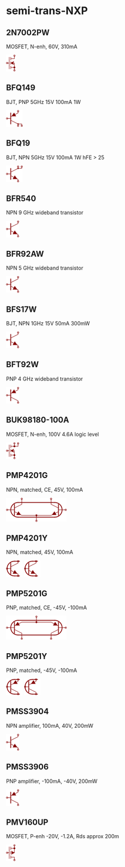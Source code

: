 # semi-trans-NXP

## 2N7002PW
MOSFET, N-enh, 60V, 310mA

![2N7002PW__1__1](/images/semi-trans-2N__2N7000__1__1.png?raw=true) 

## BFQ149
BJT, PNP 5GHz 15V 100mA 1W

![BFQ149__1__1](/images/_semi__PNP-2C__1__1.png?raw=true) 

## BFQ19
BJT, NPN 5GHz 15V 100mA 1W hFE > 25

![BFQ19__1__1](/images/_semi__NPN-2C__1__1.png?raw=true) 

## BFR540
NPN 9 GHz wideband transistor

![BFR540__1__1](/images/_semi__NPN__1__1.png?raw=true) 

## BFR92AW
NPN 5 GHz wideband transistor

![BFR92AW__1__1](/images/_semi__NPN__1__1.png?raw=true) 

## BFS17W
BJT, NPN 1GHz 15V 50mA 300mW

![BFS17W__1__1](/images/_semi__NPN__1__1.png?raw=true) 

## BFT92W
PNP 4 GHz wideband transistor

![BFT92W__1__1](/images/_semi__PNP__1__1.png?raw=true) 

## BUK98180-100A
MOSFET, N-enh, 100V 4.6A logic level

![BUK98180-100A__1__1](/images/semi-trans-Fairchild__FQT7N10L__1__1.png?raw=true) 

## PMP4201G
NPN, matched, CE, 45V, 100mA

![PMP4201G__1__1](/images/_semi__NPNLTP__1__1.png?raw=true) 

## PMP4201Y
NPN, matched, 45V, 100mA

![PMP4201Y__1__1](/images/semi-trans-NXP__PMP4201Y__1__1.png?raw=true) 
![PMP4201Y__2__1](/images/semi-trans-NXP__PMP4201Y__1__1.png?raw=true) 

## PMP5201G
PNP, matched, CE, -45V, -100mA

![PMP5201G__1__1](/images/_semi__PNPLTP__1__1.png?raw=true) 

## PMP5201Y
PNP, matched, -45V, -100mA

![PMP5201Y__1__1](/images/semi-trans-NXP__PMP5201Y__1__1.png?raw=true) 
![PMP5201Y__2__1](/images/semi-trans-NXP__PMP5201Y__1__1.png?raw=true) 

## PMSS3904
NPN amplifier, 100mA, 40V, 200mW

![PMSS3904__1__1](/images/_semi__NPN__1__1.png?raw=true) 

## PMSS3906
PNP amplifier, -100mA, -40V, 200mW

![PMSS3906__1__1](/images/_semi__PNP__1__1.png?raw=true) 

## PMV160UP
MOSFET, P-enh -20V, -1.2A, Rds approx 200m

![PMV160UP__1__1](/images/semi-trans-IXYS__IXTH24P20__1__1.png?raw=true) 

